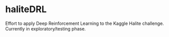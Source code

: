 # haliteDRL

Effort to apply Deep Reinforcement Learning to the Kaggle Halite challenge. Currently in exploratory/testing phase.
